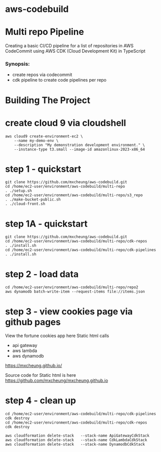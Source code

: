 # aws-codebuild

# Multi repo Pipeline


Creating a basic CI/CD pipeline for a list of repositories in AWS CodeCommit using AWS CDK (Cloud Development Kit) in TypeScript

### Synopsis: 
- create repos via codecommit
- cdk pipeline to create code pipelines per repo

Building The Project
================

  
# create cloud 9 via cloudshell
```
aws cloud9 create-environment-ec2 \
    --name my-demo-env \
    --description "My demonstration development environment." \
    --instance-type t3.small --image-id amazonlinux-2023-x86_64

```

# step 1 - quickstart
```
git clone https://github.com/mxcheung/aws-codebuild.git
cd /home/ec2-user/environment/aws-codebuild/multi-repo
. ./setup.sh
cd /home/ec2-user/environment/aws-codebuild/multi-repo/s3_repo
. ./make-bucket-public.sh
. ./cloud-front.sh
```  
  
# step 1A - quickstart

```
git clone https://github.com/mxcheung/aws-codebuild.git
cd /home/ec2-user/environment/aws-codebuild/multi-repo/cdk-repos
. ./install.sh
cd /home/ec2-user/environment/aws-codebuild/multi-repo/cdk-pipelines
. ./install.sh

```

# step 2 - load data

```
cd /home/ec2-user/environment/aws-codebuild/multi-repo/repo2
aws dynamodb batch-write-item --request-items file://items.json

```



# step 3 - view cookies page via github pages
View the fortune cookies app here
Static html calls 
   * api gateway
   * aws lambda
   * aws dynamodb
     

https://mxcheung.github.io/

Source code for Static html is here https://github.com/mxcheung/mxcheung.github.io


# step 4 - clean up
```
cd /home/ec2-user/environment/aws-codebuild/multi-repo/cdk-pipelines
cdk destroy
cd /home/ec2-user/environment/aws-codebuild/multi-repo/cdk-repos
cdk destroy

aws cloudformation delete-stack   --stack-name ApiGatewayCdkStack
aws cloudformation delete-stack   --stack-name CdkLambdaCdkStack
aws cloudformation delete-stack   --stack-name DynamodbCdkStack

```
